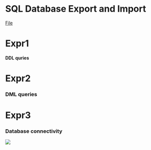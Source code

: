 # SQL Database Export and Import
[File](expr1/sqlDB_export_import.txt)
# Expr1
#### DDL quries
# Expr2
### DML queries
# Expr3
### Database connectivity
![](https://www.google.com/imgres?imgurl=https%3A%2F%2Fthumbs.dreamstime.com%2Fb%2Frainbow-love-heart-background-red-wood-60045149.jpg&imgrefurl=https%3A%2F%2Fwww.dreamstime.com%2Fphotos-images%2Flove.html&tbnid=arFfSjMu_GX7sM&vet=12ahUKEwiz1Jn76Zj6AhXGjtgFHZTFDmUQMygKegUIARDzAQ..i&docid=Ukcvm3PybD5jEM&w=800&h=533&q=images&ved=2ahUKEwiz1Jn76Zj6AhXGjtgFHZTFDmUQMygKegUIARDzAQ)
